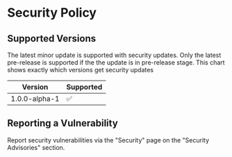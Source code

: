 # Security Policy

## Supported Versions

The latest minor update is supported with security updates. Only the latest pre-release is supported if the the update is in pre-release stage. This chart shows exactly which versions get security updates

| Version         | Supported          |
| ----------------| ------------------ |
| 1.0.0-alpha-1   | :white_check_mark: |

## Reporting a Vulnerability

Report security vulnerabilities via the "Security" page on the "Security Advisories" section.
